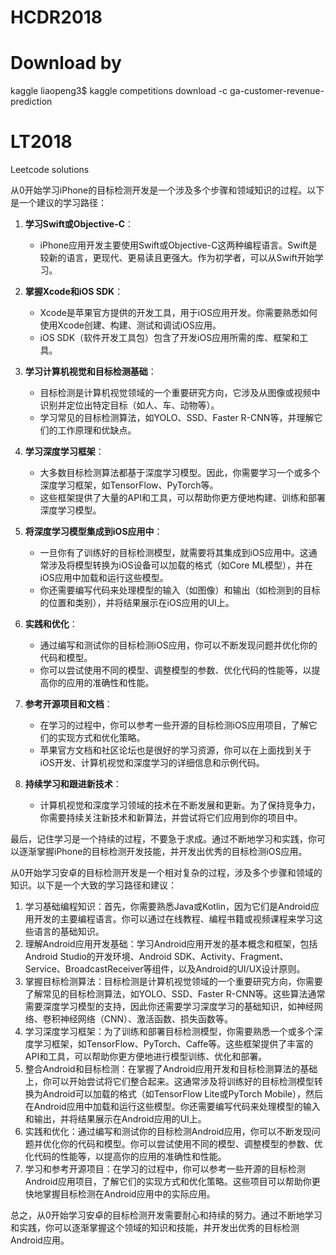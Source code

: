 # HCDR2018

# Download by 
kaggle liaopeng3$ kaggle competitions download -c ga-customer-revenue-prediction

# LT2018
Leetcode solutions


从0开始学习iPhone的目标检测开发是一个涉及多个步骤和领域知识的过程。以下是一个建议的学习路径：

1. **学习Swift或Objective-C**：
   - iPhone应用开发主要使用Swift或Objective-C这两种编程语言。Swift是较新的语言，更现代、更易读且更强大。作为初学者，可以从Swift开始学习。

2. **掌握Xcode和iOS SDK**：
   - Xcode是苹果官方提供的开发工具，用于iOS应用开发。你需要熟悉如何使用Xcode创建、构建、测试和调试iOS应用。
   - iOS SDK（软件开发工具包）包含了开发iOS应用所需的库、框架和工具。

3. **学习计算机视觉和目标检测基础**：
   - 目标检测是计算机视觉领域的一个重要研究方向，它涉及从图像或视频中识别并定位出特定目标（如人、车、动物等）。
   - 学习常见的目标检测算法，如YOLO、SSD、Faster R-CNN等，并理解它们的工作原理和优缺点。

4. **学习深度学习框架**：
   - 大多数目标检测算法都基于深度学习模型。因此，你需要学习一个或多个深度学习框架，如TensorFlow、PyTorch等。
   - 这些框架提供了大量的API和工具，可以帮助你更方便地构建、训练和部署深度学习模型。

5. **将深度学习模型集成到iOS应用中**：
   - 一旦你有了训练好的目标检测模型，就需要将其集成到iOS应用中。这通常涉及将模型转换为iOS设备可以加载的格式（如Core ML模型），并在iOS应用中加载和运行这些模型。
   - 你还需要编写代码来处理模型的输入（如图像）和输出（如检测到的目标的位置和类别），并将结果展示在iOS应用的UI上。

6. **实践和优化**：
   - 通过编写和测试你的目标检测iOS应用，你可以不断发现问题并优化你的代码和模型。
   - 你可以尝试使用不同的模型、调整模型的参数、优化代码的性能等，以提高你的应用的准确性和性能。

7. **参考开源项目和文档**：
   - 在学习的过程中，你可以参考一些开源的目标检测iOS应用项目，了解它们的实现方式和优化策略。
   - 苹果官方文档和社区论坛也是很好的学习资源，你可以在上面找到关于iOS开发、计算机视觉和深度学习的详细信息和示例代码。

8. **持续学习和跟进新技术**：
   - 计算机视觉和深度学习领域的技术在不断发展和更新。为了保持竞争力，你需要持续关注新技术和新算法，并尝试将它们应用到你的项目中。

最后，记住学习是一个持续的过程，不要急于求成。通过不断地学习和实践，你可以逐渐掌握iPhone的目标检测开发技能，并开发出优秀的目标检测iOS应用。

从0开始学习安卓的目标检测开发是一个相对复杂的过程，涉及多个步骤和领域的知识。以下是一个大致的学习路径和建议：

1. 学习基础编程知识：首先，你需要熟悉Java或Kotlin，因为它们是Android应用开发的主要编程语言。你可以通过在线教程、编程书籍或视频课程来学习这些语言的基础知识。
2. 理解Android应用开发基础：学习Android应用开发的基本概念和框架，包括Android Studio的开发环境、Android SDK、Activity、Fragment、Service、BroadcastReceiver等组件，以及Android的UI/UX设计原则。
3. 掌握目标检测算法：目标检测是计算机视觉领域的一个重要研究方向，你需要了解常见的目标检测算法，如YOLO、SSD、Faster R-CNN等。这些算法通常需要深度学习模型的支持，因此你还需要学习深度学习的基础知识，如神经网络、卷积神经网络（CNN）、激活函数、损失函数等。
4. 学习深度学习框架：为了训练和部署目标检测模型，你需要熟悉一个或多个深度学习框架，如TensorFlow、PyTorch、Caffe等。这些框架提供了丰富的API和工具，可以帮助你更方便地进行模型训练、优化和部署。
5. 整合Android和目标检测：在掌握了Android应用开发和目标检测算法的基础上，你可以开始尝试将它们整合起来。这通常涉及将训练好的目标检测模型转换为Android可以加载的格式（如TensorFlow Lite或PyTorch Mobile），然后在Android应用中加载和运行这些模型。你还需要编写代码来处理模型的输入和输出，并将结果展示在Android应用的UI上。
6. 实践和优化：通过编写和测试你的目标检测Android应用，你可以不断发现问题并优化你的代码和模型。你可以尝试使用不同的模型、调整模型的参数、优化代码的性能等，以提高你的应用的准确性和性能。
7. 学习和参考开源项目：在学习的过程中，你可以参考一些开源的目标检测Android应用项目，了解它们的实现方式和优化策略。这些项目可以帮助你更快地掌握目标检测在Android应用中的实际应用。

总之，从0开始学习安卓的目标检测开发需要耐心和持续的努力。通过不断地学习和实践，你可以逐渐掌握这个领域的知识和技能，并开发出优秀的目标检测Android应用。
